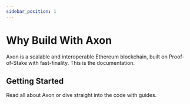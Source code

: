 ```yaml
---
sidebar_position: 1
---
```


# Why Build With Axon

Axon is a scalable and interoperable Ethereum blockchain, built on Proof-of-Stake with fast-finality. This is the documentation.

## Getting Started

Read all about Axon or dive straight into the code with guides.
